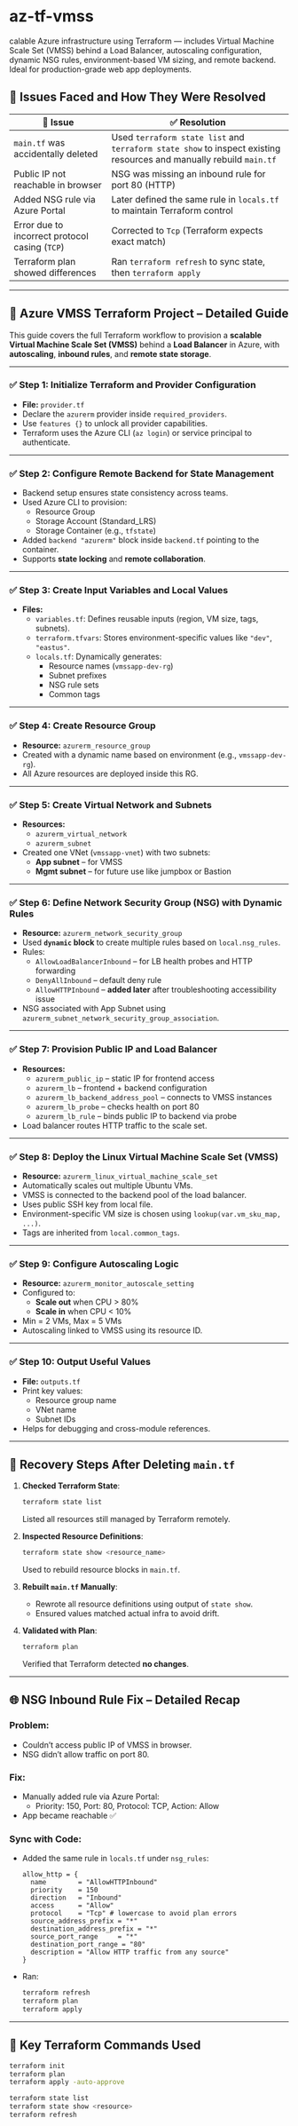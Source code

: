 # az-tf-vmss
calable Azure infrastructure using Terraform — includes Virtual Machine Scale Set (VMSS) behind a Load Balancer, autoscaling configuration, dynamic NSG rules, environment-based VM sizing, and remote backend. Ideal for production-grade web app deployments.
## 🔧 Issues Faced and How They Were Resolved

| 🔎 Issue | ✅ Resolution |
|---------|---------------|
| `main.tf` was accidentally deleted | Used `terraform state list` and `terraform state show` to inspect existing resources and manually rebuild `main.tf` |
| Public IP not reachable in browser | NSG was missing an inbound rule for port 80 (HTTP) |
| Added NSG rule via Azure Portal | Later defined the same rule in `locals.tf` to maintain Terraform control |
| Error due to incorrect protocol casing (`TCP`) | Corrected to `Tcp` (Terraform expects exact match) |
| Terraform plan showed differences | Ran `terraform refresh` to sync state, then `terraform apply` |

---

## 📘 Azure VMSS Terraform Project – Detailed Guide

This guide covers the full Terraform workflow to provision a **scalable Virtual Machine Scale Set (VMSS)** behind a **Load Balancer** in Azure, with **autoscaling**, **inbound rules**, and **remote state storage**.

---

### ✅ Step 1: Initialize Terraform and Provider Configuration

- **File:** `provider.tf`
- Declare the `azurerm` provider inside `required_providers`.
- Use `features {}` to unlock all provider capabilities.
- Terraform uses the Azure CLI (`az login`) or service principal to authenticate.

---

### ✅ Step 2: Configure Remote Backend for State Management

- Backend setup ensures state consistency across teams.
- Used Azure CLI to provision:
  - Resource Group
  - Storage Account (Standard_LRS)
  - Storage Container (e.g., `tfstate`)
- Added `backend "azurerm"` block inside `backend.tf` pointing to the container.
- Supports **state locking** and **remote collaboration**.

---

### ✅ Step 3: Create Input Variables and Local Values

- **Files:**
  - `variables.tf`: Defines reusable inputs (region, VM size, tags, subnets).
  - `terraform.tfvars`: Stores environment-specific values like `"dev"`, `"eastus"`.
  - `locals.tf`: Dynamically generates:
    - Resource names (`vmssapp-dev-rg`)
    - Subnet prefixes
    - NSG rule sets
    - Common tags

---

### ✅ Step 4: Create Resource Group

- **Resource:** `azurerm_resource_group`
- Created with a dynamic name based on environment (e.g., `vmssapp-dev-rg`).
- All Azure resources are deployed inside this RG.

---

### ✅ Step 5: Create Virtual Network and Subnets

- **Resources:**
  - `azurerm_virtual_network`
  - `azurerm_subnet`
- Created one VNet (`vmssapp-vnet`) with two subnets:
  - **App subnet** – for VMSS
  - **Mgmt subnet** – for future use like jumpbox or Bastion

---

### ✅ Step 6: Define Network Security Group (NSG) with Dynamic Rules

- **Resource:** `azurerm_network_security_group`
- Used **`dynamic` block** to create multiple rules based on `local.nsg_rules`.
- Rules:
  - `AllowLoadBalancerInbound` – for LB health probes and HTTP forwarding
  - `DenyAllInbound` – default deny rule
  - `AllowHTTPInbound` – **added later** after troubleshooting accessibility issue
- NSG associated with App Subnet using `azurerm_subnet_network_security_group_association`.

---

### ✅ Step 7: Provision Public IP and Load Balancer

- **Resources:**
  - `azurerm_public_ip` – static IP for frontend access
  - `azurerm_lb` – frontend + backend configuration
  - `azurerm_lb_backend_address_pool` – connects to VMSS instances
  - `azurerm_lb_probe` – checks health on port 80
  - `azurerm_lb_rule` – binds public IP to backend via probe
- Load balancer routes HTTP traffic to the scale set.

---

### ✅ Step 8: Deploy the Linux Virtual Machine Scale Set (VMSS)

- **Resource:** `azurerm_linux_virtual_machine_scale_set`
- Automatically scales out multiple Ubuntu VMs.
- VMSS is connected to the backend pool of the load balancer.
- Uses public SSH key from local file.
- Environment-specific VM size is chosen using `lookup(var.vm_sku_map, ...)`.
- Tags are inherited from `local.common_tags`.

---

### ✅ Step 9: Configure Autoscaling Logic

- **Resource:** `azurerm_monitor_autoscale_setting`
- Configured to:
  - **Scale out** when CPU > 80%
  - **Scale in** when CPU < 10%
- Min = 2 VMs, Max = 5 VMs
- Autoscaling linked to VMSS using its resource ID.

---

### ✅ Step 10: Output Useful Values

- **File:** `outputs.tf`
- Print key values:
  - Resource group name
  - VNet name
  - Subnet IDs
- Helps for debugging and cross-module references.

---

## 🔄 Recovery Steps After Deleting `main.tf`

1. **Checked Terraform State**:
   ```bash
   terraform state list
   ```
   Listed all resources still managed by Terraform remotely.

2. **Inspected Resource Definitions**:
   ```bash
   terraform state show <resource_name>
   ```
   Used to rebuild resource blocks in `main.tf`.

3. **Rebuilt `main.tf` Manually**:
   - Rewrote all resource definitions using output of `state show`.
   - Ensured values matched actual infra to avoid drift.

4. **Validated with Plan**:
   ```bash
   terraform plan
   ```
   Verified that Terraform detected **no changes**.

---

## 🌐 NSG Inbound Rule Fix – Detailed Recap

### Problem:
- Couldn’t access public IP of VMSS in browser.
- NSG didn’t allow traffic on port 80.

### Fix:
- Manually added rule via Azure Portal:
  - Priority: 150, Port: 80, Protocol: TCP, Action: Allow
- App became reachable ✅

### Sync with Code:
- Added the same rule in `locals.tf` under `nsg_rules`:
  ```hcl
  allow_http = {
    name        = "AllowHTTPInbound"
    priority    = 150
    direction   = "Inbound"
    access      = "Allow"
    protocol    = "Tcp" # lowercase to avoid plan errors
    source_address_prefix = "*"
    destination_address_prefix = "*"
    source_port_range     = "*"
    destination_port_range = "80"
    description = "Allow HTTP traffic from any source"
  }
  ```
- Ran:
  ```bash
  terraform refresh
  terraform plan
  terraform apply
  ```

---

## 🧪 Key Terraform Commands Used

```bash
terraform init
terraform plan
terraform apply -auto-approve

terraform state list
terraform state show <resource>
terraform refresh
